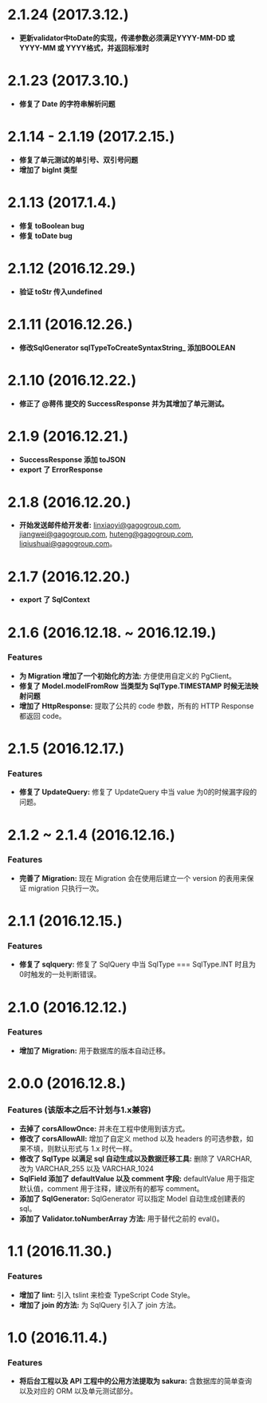 
# 2.1.24 (2017.3.12.)

* **更新validator中toDate的实现，传递参数必须满足YYYY-MM-DD 或 YYYY-MM 或 YYYY格式，并返回标准时**


# 2.1.23 (2017.3.10.)

* **修复了 Date 的字符串解析问题**


# 2.1.14 - 2.1.19 (2017.2.15.)

* **修复了单元测试的单引号、双引号问题**
* **增加了 bigInt 类型**


# 2.1.13 (2017.1.4.)
  
* **修复 toBoolean bug**
* **修复 toDate bug**


# 2.1.12 (2016.12.29.)
  
* **验证 toStr 传入undefined**


# 2.1.11 (2016.12.26.)

* **修改SqlGenerator sqlTypeToCreateSyntaxString_ 添加BOOLEAN**


# 2.1.10 (2016.12.22.)

* **修正了 @蒋伟 提交的 SuccessResponse 并为其增加了单元测试。**


# 2.1.9 (2016.12.21.)

* **SuccessResponse 添加 toJSON**
* **export 了 ErrorResponse**

# 2.1.8 (2016.12.20.)

* **开始发送邮件给开发者:** linxiaoyi@gagogroup.com, jiangwei@gagogroup.com, huteng@gagogroup.com, liqiushuai@gagogroup.com。


# 2.1.7 (2016.12.20.)

* **export 了 SqlContext**


# 2.1.6 (2016.12.18. ~ 2016.12.19.)

### Features

* **为 Migration 增加了一个初始化的方法:** 方便使用自定义的 PgClient。
* **修复了 Model.modelFromRow 当类型为 SqlType.TIMESTAMP 时候无法映射问题**
* **增加了 HttpResponse:** 提取了公共的 code 参数，所有的 HTTP Response 都返回 code。


# 2.1.5 (2016.12.17.)

### Features

* **修复了 UpdateQuery:** 修复了 UpdateQuery 中当 value 为0的时候漏字段的问题。


# 2.1.2 ~ 2.1.4 (2016.12.16.)

### Features

* **完善了 Migration:** 现在 Migration 会在使用后建立一个 version 的表用来保证 migration 只执行一次。


# 2.1.1 (2016.12.15.)

### Features

* **修复了 sqlquery:** 修复了 SqlQuery 中当 SqlType === SqlType.INT 时且为0时触发的一处判断错误。


# 2.1.0 (2016.12.12.)

### Features

* **增加了 Migration:** 用于数据库的版本自动迁移。


# 2.0.0 (2016.12.8.)

### Features (该版本之后不计划与1.x兼容)

* **去掉了 corsAllowOnce:** 并未在工程中使用到该方式。
* **修改了 corsAllowAll:** 增加了自定义 method 以及 headers 的可选参数，如果不填，则默认形式与 1.x 时代一样。
* **修改了 SqlType 以满足 sql 自动生成以及数据迁移工具:** 删除了 VARCHAR, 改为 VARCHAR_255 以及 VARCHAR_1024
* **SqlField 添加了 defaultValue 以及 comment 字段:** defaultValue 用于指定默认值，comment 用于注释，建议所有的都写 comment。
* **添加了 SqlGenerator:** SqlGenerator 可以指定 Model 自动生成创建表的 sql。
* **添加了 Validator.toNumberArray 方法:** 用于替代之前的 eval()。


# 1.1 (2016.11.30.)

### Features

* **增加了 lint:** 引入 tslint 来检查 TypeScript Code Style。
* **增加了 join 的方法:** 为 SqlQuery 引入了 join 方法。
  

# 1.0 (2016.11.4.)

### Features

* **将后台工程以及 API 工程中的公用方法提取为 sakura:** 含数据库的简单查询以及对应的 ORM 以及单元测试部分。
